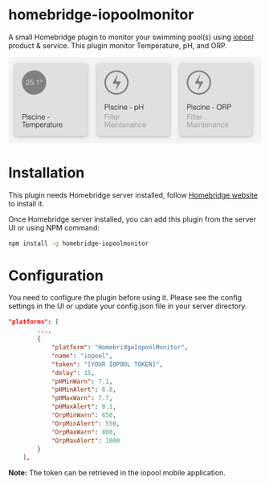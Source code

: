 # homebridge-iopoolmonitor

A small Homebridge plugin to monitor your swimming pool(s) using [iopool](https://iopool.com) product & service. This plugin monitor Temperature, pH, and ORP.

![Preview](./assets/preview.jpg)

# Installation
This plugin needs Homebridge server installed, follow [Homebridge website](https://homebridge.io/) to install it.

Once Homebridge server installed, you can add this plugin from the server UI or using NPM command:
```bash
npm install -g homebridge-iopoolmonitor
```

# Configuration
You need to configure the plugin before using it. Please see the config settings in the UI or update your config.json file in your server directory.

```json
"platforms": [
        ...,
        {
            "platform": "HomebridgeIopoolMonitor",
            "name": "iopool",
            "token": "[YOUR IOPOOL TOKEN]",
            "delay": 15,
            "pHMinWarn": 7.1,
            "pHMinAlert": 6.8,
            "pHMaxWarn": 7.7,
            "pHMaxAlert": 8.1,
            "OrpMinWarn": 650,
            "OrpMinAlert": 550,
            "OrpMaxWarn": 800,
            "OrpMaxAlert": 1000
        }
    ],
```
__Note:__ The token can be retrieved in the iopool mobile application.
